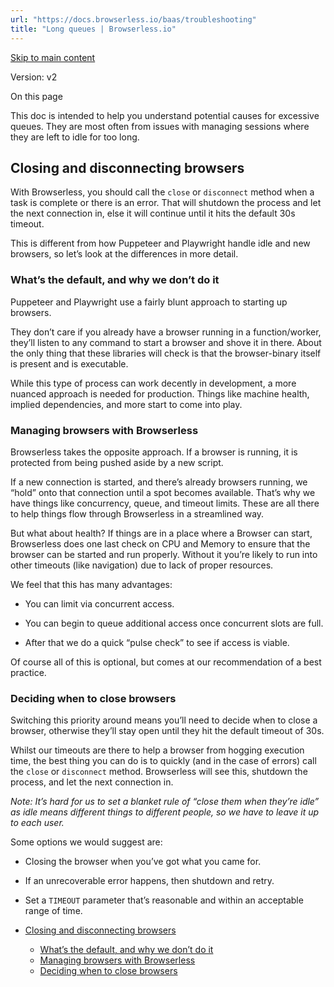 ```yaml
---
url: "https://docs.browserless.io/baas/troubleshooting"
title: "Long queues | Browserless.io"
---
```


[Skip to main content](https://docs.browserless.io/baas/troubleshooting#__docusaurus_skipToContent_fallback)

Version: v2

On this page

This doc is intended to help you understand potential causes for excessive queues. They are most often from issues with managing sessions where they are left to idle for too long.

## Closing and disconnecting browsers [​](https://docs.browserless.io/baas/troubleshooting\#closing-and-disconnecting-browsers "Direct link to Closing and disconnecting browsers")

With Browserless, you should call the `close` or `disconnect` method when a task is complete or there is an error. That will shutdown the process and let the next connection in, else it will continue until it hits the default 30s timeout.

This is different from how Puppeteer and Playwright handle idle and new browsers, so let’s look at the differences in more detail.

### What’s the default, and why we don’t do it [​](https://docs.browserless.io/baas/troubleshooting\#whats-the-default-and-why-we-dont-do-it "Direct link to What’s the default, and why we don’t do it")

Puppeteer and Playwright use a fairly blunt approach to starting up browsers.

They don’t care if you already have a browser running in a function/worker, they’ll listen to any command to start a browser and shove it in there. About the only thing that these libraries will check is that the browser-binary itself is present and is executable.

While this type of process can work decently in development, a more nuanced approach is needed for production. Things like machine health, implied dependencies, and more start to come into play.

### Managing browsers with Browserless [​](https://docs.browserless.io/baas/troubleshooting\#managing-browsers-with-browserless "Direct link to Managing browsers with Browserless")

Browserless takes the opposite approach. If a browser is running, it is protected from being pushed aside by a new script.

If a new connection is started, and there’s already browsers running, we “hold” onto that connection until a spot becomes available. That’s why we have things like concurrency, queue, and timeout limits. These are all there to help things flow through Browserless in a streamlined way.

But what about health? If things are in a place where a Browser can start, Browserless does one last check on CPU and Memory to ensure that the browser can be started and run properly. Without it you’re likely to run into other timeouts (like navigation) due to lack of proper resources.

We feel that this has many advantages:

- You can limit via concurrent access.

- You can begin to queue additional access once concurrent slots are full.

- After that we do a quick “pulse check” to see if access is viable.


Of course all of this is optional, but comes at our recommendation of a best practice.

### Deciding when to close browsers [​](https://docs.browserless.io/baas/troubleshooting\#deciding-when-to-close-browsers "Direct link to Deciding when to close browsers")

Switching this priority around means you’ll need to decide when to close a browser, otherwise they’ll stay open until they hit the default timeout of 30s.

Whilst our timeouts are there to help a browser from hogging execution time, the best thing you can do is to quickly (and in the case of errors) call the `close` or `disconnect` method. Browserless will see this, shutdown the process, and let the next connection in.

_Note: It’s hard for us to set a blanket rule of “close them when they’re idle” as idle means different things to different people, so we have to leave it up to each user._

Some options we would suggest are:

- Closing the browser when you’ve got what you came for.

- If an unrecoverable error happens, then shutdown and retry.

- Set a `TIMEOUT` parameter that’s reasonable and within an acceptable range of time.


- [Closing and disconnecting browsers](https://docs.browserless.io/baas/troubleshooting#closing-and-disconnecting-browsers)
  - [What’s the default, and why we don’t do it](https://docs.browserless.io/baas/troubleshooting#whats-the-default-and-why-we-dont-do-it)
  - [Managing browsers with Browserless](https://docs.browserless.io/baas/troubleshooting#managing-browsers-with-browserless)
  - [Deciding when to close browsers](https://docs.browserless.io/baas/troubleshooting#deciding-when-to-close-browsers)